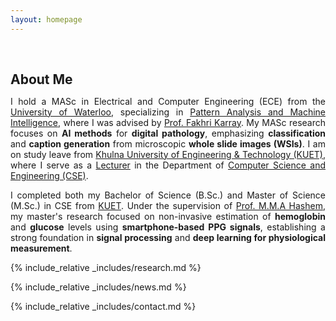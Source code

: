 ```yaml
---
layout: homepage
---
```


<h1 id="about-me"></h1>
<h2 style="margin: 60px 0px 10px;">About Me</h2>

<p style="text-align: justify;">
I hold a MASc in Electrical and Computer Engineering (ECE) from the <a href="https://uwaterloo.ca/">University of Waterloo</a>, specializing in <a href="https://uwaterloo.ca/centre-pattern-analysis-machine-intelligence/">Pattern Analysis and Machine Intelligence</a>, where I was advised by <a href="https://uwaterloo.ca/scholar/karray">Prof. Fakhri Karray</a>. My MASc research focuses on <strong>AI methods</strong> for <strong>digital pathology</strong>, emphasizing <strong>classification</strong> and <strong>caption generation</strong> from microscopic <strong>whole slide images (WSIs)</strong>. I am on study leave from <a href="https://www.kuet.ac.bd/">Khulna University of Engineering & Technology (KUET)</a>, where I serve as a <a href="https://www.kuet.ac.bd/cse/raju_taslim">Lecturer</a> in the Department of <a href="https://www.kuet.ac.bd/dept/cse">Computer Science and Engineering (CSE)</a>.
</p>

<p style="text-align: justify;">
  I completed both my Bachelor of Science (B.Sc.) and Master of Science (M.Sc.) in CSE from <a href="https://www.kuet.ac.bd" target="_blank" rel="noopener noreferrer">KUET</a>. Under the supervision of <a href="https://scholar.google.com/citations?user=zLdETScAAAAJ&hl=en">Prof. M.M.A Hashem</a>, my master's research focused on non-invasive estimation of <strong>hemoglobin</strong> and <strong>glucose</strong> levels using <strong>smartphone-based PPG signals</strong>, establishing a strong foundation in <strong>signal processing</strong> and <strong>deep learning for physiological measurement</strong>.
</p>

<!-- My research lies at the intersection of **privacy compliance** and **formal verification** -- with a special focus on building privacy-secured systems that satisfies system specification requirement. My research interests include **privacy compliance**, **formal verification**, **security**, and **large language models**.
<!-- , **3D geometry models**, and **medical imaging**. -->

<!-- Previously, I successfully completed my graduate studies in Computer Science at the [University of New Brunswick](https://unb.ca/), Canada. During my time pursuing my graduate studies, I served as a Graduate Research Assistant at the [Canadian Institute of Cybersecurity](https://www.unb.ca/cic/). My research interests spanned the Internet of Things (IoT), Anomaly Detection, and Security under the supevision of Professor [Ali Ghorbani](https://www.cs.unb.ca/people/ghorbani). My biography is [here](./biography/).
 --> 

<!-- <strong style="color:#e74d3c; font-weight:600"><strong style="color:#e74d3c; font-weight:600">I am currently looking for summer 2025 internship positions which I hope will help hone my skills and attain industry experience. You can find my resume  [here](./assets/resume_summarized_2025.pdf).</strong> -->


<!-- <div class="call-to-action">
  <h2 style="color: #e74d3c; font-weight: 600; margin-bottom: 10px;">
    Looking for Summer 2025 Internship!
  </h2>
  <p style="font-size: 16px; color: #555; margin-bottom: 20px;">
    I am currently looking for summer 2025 internship positions which I hope will help hone my skills and attain industry experience.
  </p>
  <!-- <a href="./assets/resume_summarized_2025.pdf" download class="resume-button">
    Download My Resume
  </a> 
  <a href="./assets/cv.pdf" download class="resume-button">
    Download My Resume
  </a>
</div> -->

<!-- <div class="call-to-action">
  <h2 style="color: #e74d3c; font-weight: 600; margin-bottom: 10px;">
    Looking for Summer 2025 Internship!
  </h2>
  <p style="font-size: 16px; color: #555; margin-bottom: 20px;">
    I am currently looking for summer 2025 internship positions which I hope will help hone my skills and attain industry experience.
  </p>
    <div class="button-container">
    <a href="./assets/cv.pdf" target="_blank" class="resume-button">
      View My Resume
    </a>
    <a href="./assets/research_summary.pdf" target="_blank" class="resume-button">
      View Research Summary
    </a>
  </div>
</div> -->

{% include_relative _includes/research.md %}

{% include_relative _includes/news.md %}

{% include_relative _includes/contact.md %}

<style>
@keyframes blink {
  0% { opacity: 1; }
  50% { opacity: 0; }
  100% { opacity: 1; }
}

.blinking-text {
  animation: blink 1.5s infinite;
}

.resume-button {
  display: inline-block;
  padding: 10px 20px;
  font-size: 16px;
  font-weight: 600;
  color: #fff;
  background-color: #0b192f;
  border-radius: 5px;
  text-decoration: none;
  transition: background-color 0.3s ease;
}

.resume-button:hover {
  background-color: #64ffda;
}

.call-to-action {
  background-color: #f8f9fa;
  padding: 20px;
  text-align: center;
  border-radius: 10px;
  margin: 30px 0;
  transition: transform 0.3s ease, box-shadow 0.3s ease;
}

.call-to-action:hover {
  transform: scale(1.02);
  box-shadow: 0 4px 15px rgba(0, 0, 0, 0.1);
}
</style>
